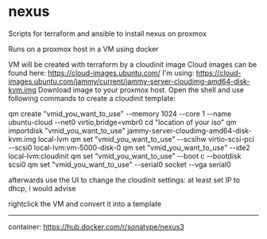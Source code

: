 # nexus
Scripts for terraform and ansible to install nexus on proxmox

Runs on a proxmox host in a VM using docker

VM will be created with terraform by a cloudinit image
Cloud images can be found here: https://cloud-images.ubuntu.com/
I'm using: https://cloud-images.ubuntu.com/jammy/current/jammy-server-cloudimg-amd64-disk-kvm.img
Download image to your proxmox host.
Open the shell and use following commands to create a cloudinit template:

qm create "vmid_you_want_to_use" --memory 1024 --core 1 --name ubuntu-cloud --net0 virtio,bridge=vmbr0
cd "location of your iso"
qm importdisk "vmid_you_want_to_use" jammy-server-cloudimg-amd64-disk-kvm.img local-lvm
qm set "vmid_you_want_to_use" --scsihw virtio-scsi-pci --scsi0 local-lvm:vm-5000-disk-0
qm set "vmid_you_want_to_use" --ide2 local-lvm:cloudinit
qm set "vmid_you_want_to_use" --boot c --bootdisk scsi0
qm set "vmid_you_want_to_use" --serial0 socket --vga serial0

afterwards use the UI to change the cloudinit settings:
at least set IP to dhcp, i would advise

rightclick the VM and convert it into a template



---------------------------


container: https://hub.docker.com/r/sonatype/nexus3
